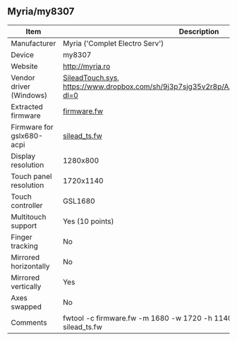 Myria/my8307
---------------------------------------------

| Item                      | Description |
|---------------------------|-------------|
| Manufacturer              | Myria ('Complet Electro Serv') |
| Device                    | my8307 |
| Website                   | http://myria.ro |
| Vendor driver (Windows)   | [SileadTouch.sys](SileadTouch.sys), https://www.dropbox.com/sh/9j3p7sjg35v2r8p/AABCpualjSzk6Ybu1mlEpQWZa?dl=0 |
| Extracted firmware        | [firmware.fw](firmware.fw) |
| Firmware for gslx680-acpi | [silead_ts.fw](silead_ts.fw) |
| Display resolution        | 1280x800 |
| Touch panel resolution    | 1720x1140 |
| Touch controller          | GSL1680 |
| Multitouch support        | Yes (10 points) |
| Finger tracking           | No |
| Mirrored horizontally     | No |
| Mirrored vertically       | Yes |
| Axes swapped              | No |
| Comments                  | fwtool -c firmware.fw -m 1680 -w 1720 -h 1140 -f track,yflip -t 10 silead_ts.fw |
